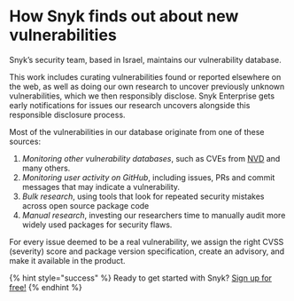 # How Snyk finds out about new vulnerabilities

Snyk’s security team, based in Israel, maintains our vulnerability database.

This work includes curating vulnerabilities found or reported elsewhere on the web, as well as doing our own research to uncover previously unknown vulnerabilities, which we then responsibly disclose. Snyk Enterprise gets early notifications for issues our research uncovers alongside this responsible disclosure process.

Most of the vulnerabilities in our database originate from one of these sources:

1. _Monitoring other vulnerability databases_, such as CVEs from [NVD](https://nvd.nist.gov/) and many others.
2. _Monitoring user activity on GitHub_, including issues, PRs and commit messages that may indicate a vulnerability.
3. _Bulk research_, using tools that look for repeated security mistakes across open source package code
4. _Manual research_, investing our researchers time to manually audit more widely used packages for security flaws.

For every issue deemed to be a real vulnerability, we assign the right CVSS \(severity\) score and package version specification, create an advisory, and make it available in the product.

{% hint style="success" %}
Ready to get started with Snyk? [Sign up for free!](https://snyk.io/login?cta=sign-up&loc=footer&page=support_docs_page)
{% endhint %}

